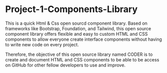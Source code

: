 # Project-1-Components-Library
This is a quick Html & Css open sourcd component library.
Based on frameworks like Bootstrap, Foundation, and Tailwind, this open source component library offers flexible and easy to custom HTML and CSS components to allow everyone create interface components without having to write new code on every project.

Therefore, the objective of this open source library named CODER is to create and document HTML and CSS components to be able to  be access on GitHub for other fellow developers to use and improve.
